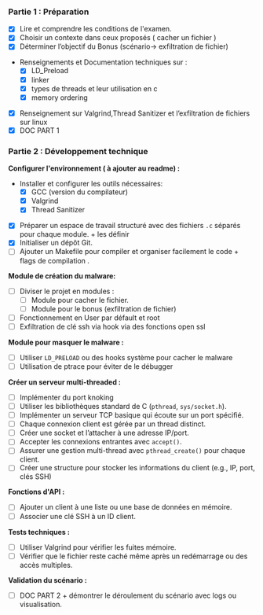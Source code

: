 ### **Partie 1 : Préparation**

- [x]  Lire et comprendre les conditions de l'examen.
- [x]  Choisir un contexte dans ceux proposés ( cacher un fichier )
- [x]  Déterminer l’objectif du Bonus (scénario→ exfiltration de fichier)
-  Renseignements et Documentation techniques sur :
    - [x] LD_Preload
    - [x] linker
    - [x] types de threads et leur utilisation en c
    - [x] memory ordering
- [x]  Renseignement sur Valgrind,Thread Sanitizer et l’exfiltration de fichiers sur linux
- [x]  DOC PART 1

### **Partie 2 : Développement technique**

**Configurer l'environnement ( à ajouter au readme) :**

- Installer et configurer les outils nécessaires:
    - [x]  GCC (version du compilateur)
    - [x]  Valgrind
    - [x]  Thread Sanitizer
- [x]  Préparer un espace de travail structuré avec des fichiers `.c` séparés pour chaque module. + les définir
- [x]  Initialiser un dépôt Git.
- [ ]  Ajouter un Makefile pour compiler et organiser facilement le code + flags de compilation .

**Module de création du malware:** 

- [ ]  Diviser le projet en modules :
    - [ ]  Module pour cacher le fichier.
    - [ ]  Module pour le bonus (exfiltration de fichier)
- [ ]  Fonctionnement en User par défault et root
- [ ]  Exfiltration de clé ssh via hook via des fonctions open ssl

**Module pour masquer le malware :**

- [ ]  Utiliser `LD_PRELOAD` ou des hooks système pour cacher le malware
- [ ]  Utilisation de ptrace pour éviter de le débugger

**Créer un serveur multi-threaded :**

- [ ]  Implémenter du port knoking
- [ ]  Utiliser les bibliothèques standard de C (`pthread`, `sys/socket.h`).
- [ ]  Implémenter un serveur TCP basique qui écoute sur un port spécifié.
- [ ]  Chaque connexion client est gérée par un thread distinct.
- [ ]  Créer une socket et l’attacher à une adresse IP/port.
- [ ]  Accepter les connexions entrantes avec `accept()`.
- [ ]  Assurer une gestion multi-thread avec `pthread_create()` pour chaque client.
- [ ]  Créer une structure pour stocker les informations du client (e.g., IP, port, clés SSH)

**Fonctions d'API :**

- [ ]  Ajouter un client à une liste ou une base de données en mémoire.
- [ ]  Associer une clé SSH à un ID client.

**Tests techniques :**

- [ ]  Utiliser Valgrind pour vérifier les fuites mémoire.
- [ ]  Vérifier que le fichier reste caché même après un redémarrage ou des accès multiples.

**Validation du scénario :**

- [ ]  DOC PART 2 + démontrer le déroulement du scénario avec logs ou visualisation.
